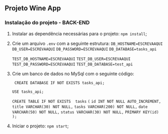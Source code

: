 ## Projeto Wine App

### Instalação do projeto - BACK-END

1. Instalar as dependência necessárias para o projeto: ```npm install```;

2. Crie um arquivo ```.env``` com a seguinte estrutura:
    ```DB_HOSTNAME=ESCREVAAQUI```
    ```DB_USER=ESCREVAAQUI```
    ```DB_PASSWORD=ESCREVAAQUI```
    ```DB_DATABASE=tasks_api```

    ```TEST_DB_HOSTNAME=ESCREVAAQUI```
    ```TEST_DB_USER=ESCREVAAQUI```
    ```TEST_DB_PASSWORD=ESCREVAAQUI```
    ```TEST_DB_DATABASE=test_api```

3. Crie um banco de dados no MySql com o seguinte código:
    
   ``` CREATE DATABASE IF NOT EXISTS tasks_api;```

    ```USE tasks_api;```

    ```CREATE TABLE IF NOT EXISTS  tasks```
    ```(```
        ```id INT NOT NULL AUTO_INCREMENT,```
        ```title VARCHAR(30) NOT NULL,```
        ```tasks VARCHAR(200) NOT NULL,```
        ```date VARCHAR(50) NOT NULL,```
        ```status VARCHAR(30) NOT NULL,```
        ```PRIMARY KEY(id)```
    ```);```

4. Iniciar o projeto: ```npm start```;